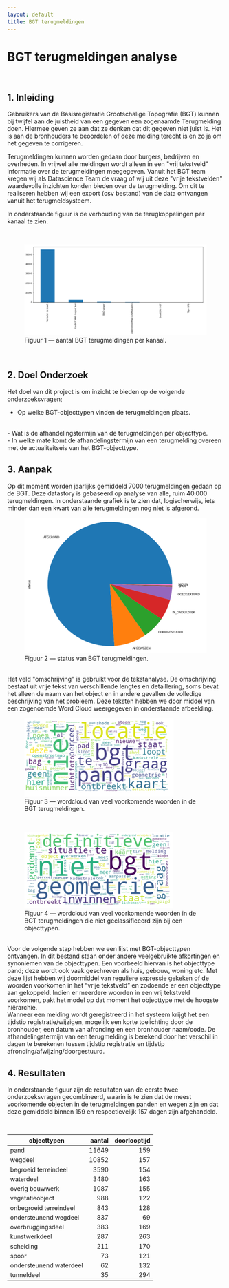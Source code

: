 ```yaml
---
layout: default
title: BGT terugmeldingen
---
```


# BGT terugmeldingen analyse

<br>

## 1. Inleiding
Gebruikers van de Basisregistratie Grootschalige Topografie (BGT) kunnen bij twijfel aan de juistheid van een gegeven een zogenaamde Terugmelding doen. Hiermee geven ze aan dat ze denken dat dit gegeven niet juist is. Het is aan de bronhouders te beoordelen of deze melding terecht is en zo ja om het gegeven te corrigeren.

Terugmeldingen kunnen worden gedaan door burgers, bedrijven en overheden. In vrijwel alle meldingen wordt alleen in een "vrij tekstveld" informatie over de terugmeldingen meegegeven. Vanuit het BGT team kregen wij als Datascience Team de vraag of wij uit deze "vrije tekstvelden" waardevolle inzichten konden bieden over de terugmelding. Om dit te realiseren hebben wij een export (csv bestand) van de data ontvangen vanuit het terugmeldsysteem. 

In onderstaande figuur is de verhouding van de terugkoppelingen per kanaal te zien.

<br>
<figure id="figuur-3">
  <a href="bron.PNG">
    <img src="bron.PNG">
  </a>
  <figcaption>
    Figuur 1 ― aantal BGT terugmeldingen per kanaal. 
  </figcaption>
</figure>
<br>

## 2. Doel Onderzoek
Het doel van dit project is om inzicht te bieden op de volgende onderzoeksvragen;
<br>
-	Op welke BGT-objecttypen vinden de terugmeldingen plaats.
<br>
- Wat is de afhandelingstermijn van de terugmeldingen per objecttype.
<br>
- In welke mate komt de afhandelingstermijn van een terugmelding overeen met de actualiteitseis van het BGT-objecttype.
<br>

## 3. Aanpak
Op dit moment worden jaarlijks gemiddeld 7000 terugmeldingen gedaan op de BGT. Deze datastory is gebaseerd op analyse van alle, ruim 40.000 terugmeldingen. In onderstaande grafiek is te zien dat, logischerwijs, iets minder dan een kwart van alle terugmeldingen nog niet is afgerond.
<br>
<figure id="figuur-4">
  <a href="status.PNG">
    <img src="status.PNG">
  </a>
  <figcaption>
    Figuur 2 ― status van BGT terugmeldingen. 
  </figcaption>
</figure>
<br>
Het veld "omschrijving" is gebruikt voor de tekstanalyse. De omschrijving bestaat uit vrije tekst van verschillende lengtes en detaillering, soms bevat het alleen de naam van het object en in andere gevallen de volledige beschrijving van het probleem. Deze teksten hebben we door middel van een zogenoemde Word Cloud weergegeven in onderstaande afbeelding.
<Br>
<figure id="figuur-1">
  <a href="wordcloud.png">
    <img src="wordcloud.png">
  </a>
  <figcaption>
    Figuur 3 ― wordcloud van veel voorkomende woorden in de BGT terugmeldingen. 
  </figcaption>
</figure>
<br>
<figure id="figuur-5">
  <a href="geen_class.png">
    <img src="geen_class.png">
  </a>
  <figcaption>
    Figuur 4 ― wordcloud van veel voorkomende woorden in de BGT terugmeldingen die niet geclassificeerd zijn bij een objecttypen. 
  </figcaption>
</figure>
<br>
Voor de volgende stap hebben we een lijst met BGT-objecttypen ontvangen. In dit bestand staan onder andere veelgebruikte afkortingen en synoniemen van de objecttypen. Een voorbeeld hiervan is het objecttype pand; deze wordt ook vaak geschreven als huis, gebouw, woning etc. Met deze lijst hebben wij doormiddel van reguliere expressie gekeken of de woorden voorkomen in het “vrije tekstveld” en zodoende er een objecttype aan gekoppeld. Indien er meerdere woorden in een vrij tekstveld voorkomen, pakt het model op dat moment het objecttype met de hoogste hiërarchie.
<br>
Wanneer een melding wordt geregistreerd in het systeem krijgt het een tijdstip registratie/wijzigen, mogelijk een korte toelichting door de bronhouder, een datum van afronding en een bronhouder naam/code. De afhandelingstermijn van een terugmelding is berekend door het verschil in dagen te berekenen tussen tijdstip registratie en tijdstip afronding/afwijzing/doorgestuurd.

## 4.	Resultaten 

In onderstaande figuur zijn de resultaten van de eerste twee onderzoeksvragen gecombineerd, waarin is te zien dat de meest voorkomende objecten in de terugmeldingen panden en wegen zijn en dat deze gemiddeld binnen 159 en respectievelijk 157 dagen zijn afgehandeld.

<br> 

| objecttypen                   |aantal |doorlooptijd |
|-------------------------------|------:|---:|
| pand                          | 11649 |159 |
| wegdeel                       | 10852 |157 |
| begroeid terreindeel          | 3590  |154 |
| waterdeel                     | 3480  |163 |
| overig bouwwerk               | 1087  |155 |
| vegetatieobject               | 988   |122 |
| onbegroeid terreindeel        | 843   |128 |
| ondersteunend wegdeel         | 837   |69  |
| overbruggingsdeel             | 383   |169 |
| kunstwerkdeel                 | 287   |263 |
| scheiding                     | 211   |170 |
| spoor                         | 73    |121 |
| ondersteunend waterdeel       | 62    |132 |
| tunneldeel                    | 35    |294 |

<br>






